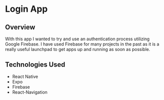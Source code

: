 # Login App

## Overview

With this app I wanted to try and use an authentication process utilizing Google Firebase. I have used Firebase for many projects in the past as it is a really useful launchpad to get apps up and running as soon as possible.

## Technologies Used

- React Native
- Expo
- Firebase
- React-Navigation
